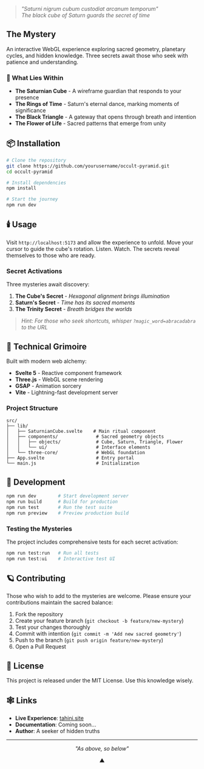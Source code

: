 > *"Saturni nigrum cubum custodiat arcanum temporum"*  
> *The black cube of Saturn guards the secret of time*

## The Mystery

An interactive WebGL experience exploring sacred geometry, planetary cycles, and hidden knowledge. Three secrets await those who seek with patience and understanding.

### 🌙 What Lies Within

- **The Saturnian Cube** - A wireframe guardian that responds to your presence
- **The Rings of Time** - Saturn's eternal dance, marking moments of significance
- **The Black Triangle** - A gateway that opens through breath and intention
- **The Flower of Life** - Sacred patterns that emerge from unity

## 📦 Installation

```bash
# Clone the repository
git clone https://github.com/yourusername/occult-pyramid.git
cd occult-pyramid

# Install dependencies
npm install

# Start the journey
npm run dev
```

## 🕯️ Usage

Visit `http://localhost:5173` and allow the experience to unfold. Move your cursor to guide the cube's rotation. Listen. Watch. The secrets reveal themselves to those who are ready.

### Secret Activations

Three mysteries await discovery:

1. **The Cube's Secret** - *Hexagonal alignment brings illumination*
2. **Saturn's Secret** - *Time has its sacred moments*
3. **The Trinity Secret** - *Breath bridges the worlds*

> *Hint: For those who seek shortcuts, whisper `?magic_word=abracadabra` to the URL*

## 🔮 Technical Grimoire

Built with modern web alchemy:

- **Svelte 5** - Reactive component framework
- **Three.js** - WebGL scene rendering
- **GSAP** - Animation sorcery
- **Vite** - Lightning-fast development server

### Project Structure

```
src/
├── lib/
│   ├── SaturnianCube.svelte    # Main ritual component
│   ├── components/              # Sacred geometry objects
│   │   ├── objects/             # Cube, Saturn, Triangle, Flower
│   │   └── ui/                  # Interface elements
│   └── three-core/              # WebGL foundation
├── App.svelte                   # Entry portal
└── main.js                      # Initialization
```

## 🌟 Development

```bash
npm run dev        # Start development server
npm run build      # Build for production
npm run test       # Run the test suite
npm run preview    # Preview production build
```

### Testing the Mysteries

The project includes comprehensive tests for each secret activation:

```bash
npm run test:run   # Run all tests
npm run test:ui    # Interactive test UI
```

## 🪐 Contributing

Those who wish to add to the mysteries are welcome. Please ensure your contributions maintain the sacred balance:

1. Fork the repository
2. Create your feature branch (`git checkout -b feature/new-mystery`)
3. Test your changes thoroughly
4. Commit with intention (`git commit -m 'Add new sacred geometry'`)
5. Push to the branch (`git push origin feature/new-mystery`)
6. Open a Pull Request

## 📜 License

This project is released under the MIT License. Use this knowledge wisely.

## 🕸️ Links

- **Live Experience**: [tahini.site](https://tahini.site)
- **Documentation**: Coming soon...
- **Author**: A seeker of hidden truths

---

<div align="center">

*"As above, so below"*

▲

</div>
